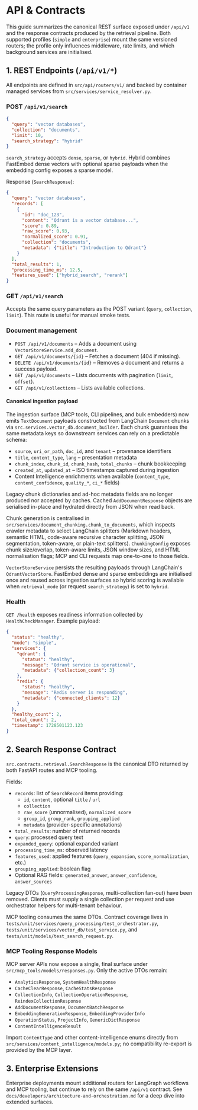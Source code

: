 # API & Contracts

This guide summarizes the canonical REST surface exposed under `/api/v1` and
the response contracts produced by the retrieval pipeline. Both supported
profiles (`simple` and `enterprise`) mount the same versioned routers; the
profile only influences middleware, rate limits, and which background services
are initialised.

## 1. REST Endpoints (`/api/v1/*`)

All endpoints are defined in `src/api/routers/v1/` and backed by container
managed services from `src/services/service_resolver.py`.

### POST `/api/v1/search`

```json
{
  "query": "vector databases",
  "collection": "documents",
  "limit": 10,
  "search_strategy": "hybrid"
}
```

`search_strategy` accepts `dense`, `sparse`, or `hybrid`. Hybrid combines
FastEmbed dense vectors with optional sparse payloads when the embedding config
exposes a sparse model.

Response (`SearchResponse`):

```json
{
  "query": "vector databases",
  "records": [
    {
      "id": "doc_123",
      "content": "Qdrant is a vector database...",
      "score": 0.89,
      "raw_score": 0.93,
      "normalized_score": 0.91,
      "collection": "documents",
      "metadata": {"title": "Introduction to Qdrant"}
    }
  ],
  "total_results": 1,
  "processing_time_ms": 12.5,
  "features_used": ["hybrid_search", "rerank"]
}
```

### GET `/api/v1/search`

Accepts the same query parameters as the POST variant (`query`, `collection`,
`limit`). This route is useful for manual smoke tests.

### Document management

- `POST /api/v1/documents` – Adds a document using
  `VectorStoreService.add_document`.
- `GET /api/v1/documents/{id}` – Fetches a document (404 if missing).
- `DELETE /api/v1/documents/{id}` – Removes a document and returns a success
  payload.
- `GET /api/v1/documents` – Lists documents with pagination (`limit`, `offset`).
- `GET /api/v1/collections` – Lists available collections.

#### Canonical ingestion payload

The ingestion surface (MCP tools, CLI pipelines, and bulk embedders) now emits
`TextDocument` payloads constructed from LangChain `Document` chunks via
`src.services.vector_db.document_builder`. Each chunk guarantees the same
metadata keys so downstream services can rely on a predictable schema:

- `source`, `uri_or_path`, `doc_id`, and `tenant` – provenance identifiers
- `title`, `content_type`, `lang` – presentation metadata
- `chunk_index`, `chunk_id`, `chunk_hash`, `total_chunks` – chunk bookkeeping
- `created_at`, `updated_at` – ISO timestamps captured during ingestion
- Content Intelligence enrichments when available (`content_type`,
  `content_confidence`, `quality_*`, `ci_*` fields)

Legacy chunk dictionaries and ad-hoc metadata fields are no longer produced nor
accepted by caches. Cached `AddDocumentResponse` objects are serialised in-place
and hydrated directly from JSON when read back.

Chunk generation is centralised in
`src/services/document_chunking.chunk_to_documents`, which inspects crawler
metadata to select LangChain splitters (Markdown headers, semantic HTML,
code-aware recursive character splitting, JSON segmentation, token-aware, or
plain-text splitters). `ChunkingConfig` exposes chunk size/overlap, token-aware
limits, JSON window sizes, and HTML normalisation flags; MCP and CLI requests map
one-to-one to those fields.

`VectorStoreService` persists the resulting payloads through LangChain's
`QdrantVectorStore`. FastEmbed dense and sparse embeddings are initialised once
and reused across ingestion surfaces so hybrid scoring is available when
`retrieval_mode` (or request `search_strategy`) is set to `hybrid`.

### Health

`GET /health` exposes readiness information collected by `HealthCheckManager`.
Example payload:

```json
{
  "status": "healthy",
  "mode": "simple",
  "services": {
    "qdrant": {
      "status": "healthy",
      "message": "Qdrant service is operational",
      "metadata": {"collection_count": 3}
    },
    "redis": {
      "status": "healthy",
      "message": "Redis server is responding",
      "metadata": {"connected_clients": 12}
    }
  },
  "healthy_count": 2,
  "total_count": 2,
  "timestamp": 1728501123.123
}
```

## 2. Search Response Contract

`src.contracts.retrieval.SearchResponse` is the canonical DTO returned by both
FastAPI routes and MCP tooling.

Fields:

- `records`: list of `SearchRecord` items providing:
  - `id`, `content`, optional `title` / `url`
  - `collection`
  - `raw_score` (unnormalised), `normalized_score`
  - `group_id`, `group_rank`, `grouping_applied`
  - `metadata` (provider-specific annotations)
- `total_results`: number of returned records
- `query`: processed query text
- `expanded_query`: optional expanded variant
- `processing_time_ms`: observed latency
- `features_used`: applied features (`query_expansion`, `score_normalization`,
  etc.)
- `grouping_applied`: boolean flag
- Optional RAG fields: `generated_answer`, `answer_confidence`,
  `answer_sources`

Legacy DTOs (`QueryProcessingResponse`, multi-collection fan-out) have been
removed. Clients must supply a single collection per request and use
orchestrator helpers for multi-tenant behaviour.

MCP tooling consumes the same DTOs. Contract coverage lives in
`tests/unit/services/query_processing/test_orchestrator.py`,
`tests/unit/services/vector_db/test_service.py`, and
`tests/unit/models/test_search_request.py`.

### MCP Tooling Response Models

MCP server APIs now expose a single, final surface under
`src/mcp_tools/models/responses.py`. Only the active DTOs remain:

- `AnalyticsResponse`, `SystemHealthResponse`
- `CacheClearResponse`, `CacheStatsResponse`
- `CollectionInfo`, `CollectionOperationResponse`, `ReindexCollectionResponse`
- `AddDocumentResponse`, `DocumentBatchResponse`
- `EmbeddingGenerationResponse`, `EmbeddingProviderInfo`
- `OperationStatus`, `ProjectInfo`, `GenericDictResponse`
- `ContentIntelligenceResult`

Import `ContentType` and other content-intelligence enums directly from
`src/services/content_intelligence/models.py`; no compatibility re-export is
provided by the MCP layer.

## 3. Enterprise Extensions

Enterprise deployments mount additional routers for LangGraph workflows and MCP
tooling, but continue to rely on the same `/api/v1` contract. See
`docs/developers/architecture-and-orchestration.md` for a deep dive into
extended surfaces.
